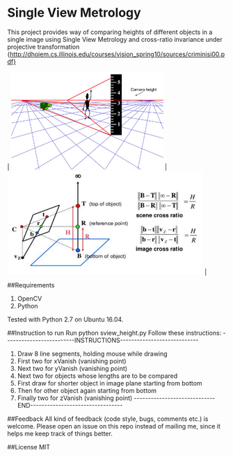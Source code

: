 # Single View Metrology

This project provides way of comparing heights of different objects in a single image using Single View Metrology and cross-ratio invariance under projective transformation {http://dhoiem.cs.illinois.edu/courses/vision_spring10/sources/criminisi00.pdf}

| <img src="https://raw.githubusercontent.com/kshitiz38/sv-metrology/master/1.jpg" alt="alt text" width="350" height=""> | <img src="https://raw.githubusercontent.com/kshitiz38/sv-metrology/master/2.png" alt="alt text" width="450" height="whatever"> |

##Requirements
1. OpenCV
2. Python

Tested with Python 2.7 on Ubuntu 16.04.

##Instruction to run
Run python sview_height.py
Follow these instructions:
-------------------------INSTRUCTIONS----------------------------
1. Draw 8 line segments, holding mouse while drawing
2. First two for xVanish (vanishing point)
3. Next two for yVanish (vanishing point)
4. Next two for objects whose lengths are to be compared
5. First draw for shorter object in image plane starting from bottom
6. Then for other object again starting from bottom
7. Finally two for zVanish (vanishing point)
-----------------------------END---------------------------------

##Feedback
All kind of feedback (code style, bugs, comments etc.) is welcome. Please open an issue on this repo instead of mailing me, since it helps me keep track of things better.

##License
MIT
